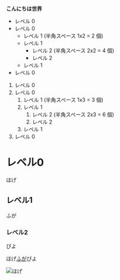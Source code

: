 **こんにちは世界**

- レペル 0
- レペル 0
  - レペル 1 (半角スペース 1x2 = 2 個)
  - レペル 1
    - レペル 2 (半角スペース 2x2 = 4 個)
    - レペル 2
  - レベル 1
- レペル 0

1. レペル 0
1. レペル 0
   1. レペル 1 (半角スペース 1x3 = 3 個)
   1. レペル 1
      1. レペル 2 (半角スペース 2x3 = 6 個)
      1. レペル 2
   1. レペル 1
1. レペル 0

# レベル0

ほげ

## レベル1

ふが

### レベル2

ぴよ

ほげ[ふが](https://github.com/)ぴよ

![ほげ](./hoge.)
